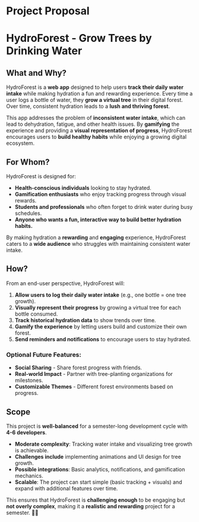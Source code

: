 # Project Proposal

# HydroForest - Grow Trees by Drinking Water

## What and Why?  
HydroForest is a **web app** designed to help users **track their daily water intake** while making hydration a fun and rewarding experience. Every time a user logs a bottle of water, they **grow a virtual tree** in their digital forest. Over time, consistent hydration leads to a **lush and thriving forest**.  

This app addresses the problem of **inconsistent water intake**, which can lead to dehydration, fatigue, and other health issues. By **gamifying** the experience and providing a **visual representation of progress**, HydroForest encourages users to **build healthy habits** while enjoying a growing digital ecosystem.  

## For Whom?  
HydroForest is designed for:  
- **Health-conscious individuals** looking to stay hydrated.  
- **Gamification enthusiasts** who enjoy tracking progress through visual rewards.  
- **Students and professionals** who often forget to drink water during busy schedules.  
- **Anyone who wants a fun, interactive way to build better hydration habits.**  

By making hydration a **rewarding** and **engaging** experience, HydroForest caters to a **wide audience** who struggles with maintaining consistent water intake.  

## How?  
From an end-user perspective, HydroForest will:  
1. **Allow users to log their daily water intake** (e.g., one bottle = one tree growth).  
2. **Visually represent their progress** by growing a virtual tree for each bottle consumed.  
3. **Track historical hydration data** to show trends over time.  
4. **Gamify the experience** by letting users build and customize their own forest.  
5. **Send reminders and notifications** to encourage users to stay hydrated.  

### Optional Future Features:  
- **Social Sharing** - Share forest progress with friends.  
- **Real-world Impact** - Partner with tree-planting organizations for milestones.  
- **Customizable Themes** - Different forest environments based on progress.  

## Scope  
This project is **well-balanced** for a semester-long development cycle with **4-6 developers**.  
- **Moderate complexity**: Tracking water intake and visualizing tree growth is achievable.  
- **Challenges include** implementing animations and UI design for tree growth.  
- **Possible integrations**: Basic analytics, notifications, and gamification mechanics.  
- **Scalable**: The project can start simple (basic tracking + visuals) and expand with additional features over time.  

This ensures that HydroForest is **challenging enough** to be engaging but **not overly complex**, making it a **realistic and rewarding** project for a semester. 🚀🌱  
